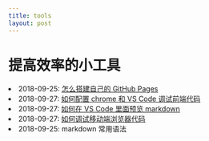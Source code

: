 ```yaml
---
title: tools
layout: post
---
```

# 提高效率的小工具
<li>2018-09-25: <a href="/2018/09/25/github-pages.html">怎么搭建自己的 GitHub Pages</a></li>

<li>2018-09-27: <a href="/2018/09/27/tools-vscode-debug.html">如何配置 chrome 和 VS Code 调试前端代码</a></li>

<li>2018-09-27: <a href="/2018/10/01/tools-markdown-preview.html">如何在 VS Code 里面预览 markdown</a></li>

<li>2018-09-27: <a href="/2018/10/01/tools-mobile-browser-debug.html">如何调试移动端浏览器代码</a></li>

<li>2018-09-25: <a>markdown 常用语法</a></li>